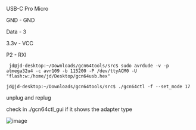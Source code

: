 USB-C Pro Micro

GND   -  GND

Data  -  3

3.3v  -  VCC

P2    -  RXI

``` jd@jd-desktop:~/Downloads/gcn64tools/src$ sudo avrdude -v -p atmega32u4 -c avr109 -b 115200 -P /dev/ttyACM0 -U "flash:w:/home/jd/Desktop/gcn64usb.hex"```

``` jd@jd-desktop:~/Downloads/gcn64tools/src$ ./gcn64ctl -f --set_mode 17 ```

unplug and replug

check in ./gcn64ctl_gui if it shows the adapter type

![image](https://github.com/user-attachments/assets/29dd2933-ae6a-4bbd-b57b-337c7a29ec5d)
